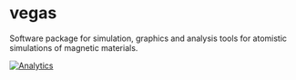 # vegas
Software package for simulation, graphics and analysis tools for atomistic simulations of magnetic materials.

[![Analytics](https://ga-beacon.appspot.com/UA-97606730-3/)](https://github.com/jdalzatec/vegas)
